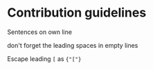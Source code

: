 # Contribution guidelines

Sentences on own line

don't forget the leading spaces in empty lines

Escape leading `[` as `{"["}`
